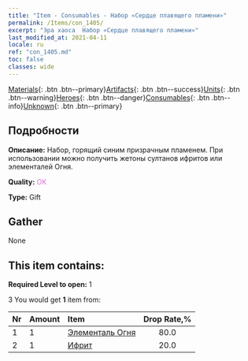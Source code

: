```yaml
---
title: "Item - Consumables - Набор «Сердце плавящего пламени»"
permalink: /Items/con_1405/
excerpt: "Эра хаоса  Набор «Сердце плавящего пламени»"
last_modified_at: 2021-04-11
locale: ru
ref: "con_1405.md"
toc: false
classes: wide
---
```

 [Materials](/ru/Items/){: .btn .btn--primary}[Artifacts](/ru/Items/Artifacts/){: .btn .btn--success}[Units](/ru/Items/Units/){: .btn .btn--warning}[Heroes](/ru/Items/Heroes/){: .btn .btn--danger}[Consumables](/ru/Items/Consumables/){: .btn .btn--info}[Unknown](/ru/Items/Unknown/){: .btn .btn--primary}

## Подробности
 **Описание:** Набор, горящий синим призрачным пламенем. При использовании можно получить жетоны султанов ифритов или элементалей Огня.

 **Quality:** <span style="color: #DA70D6">OK</span>

 **Type:** Gift

## Gather

  None

## This item contains:

 **Required Level to open:** 1

 3 You would get **1** item  from:

  | Nr | Amount |     Item    | Drop Rate,% |
  |:---|:-------|:------------|:---------:|
  | 1 | 1 | [Элементаль Огня](/ru/Items/unt_265/) | 80.0 | 
  | 2 | 1 | [Ифрит](/ru/Items/unt_231/) | 20.0 | 
